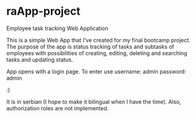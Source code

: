 # raApp-project

Employee task tracking Web Application

This is a simple Web App that I've created for my final bootcamp project. The purpose of the app is status tracking of tasks and subtasks of employees with possibilities of creating, editing, deleting and searching tasks and updating status.

App opens with a login page. To enter use 
username: admin 
password: admin 

:)

It is in serbian (I hope to make it bilingual when I have the time). Also, authorization roles are not implemented.
